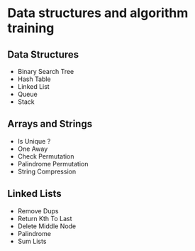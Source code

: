 # Data structures and algorithm training
## Data Structures
- Binary Search Tree
- Hash Table
- Linked List
- Queue
- Stack

## Arrays and Strings
 - Is Unique ?
 - One Away
 - Check Permutation
 - Palindrome Permutation
 - String Compression

## Linked Lists
 - Remove Dups
 - Return Kth To Last
 - Delete Middle Node
 - Palindrome
 - Sum Lists
